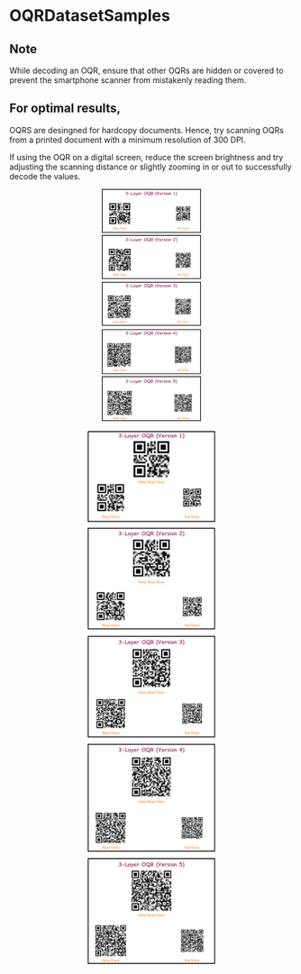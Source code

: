 # OQRDatasetSamples

## Note

While decoding an OQR, ensure that other OQRs are hidden or covered to prevent the smartphone scanner from mistakenly reading them.

## For optimal results,
 OQRS are desingned for hardcopy documents. Hence, try scanning OQRs from a printed document with a minimum resolution of 300 DPI. 
 
 If using the OQR on a digital screen, reduce the screen brightness and try adjusting the scanning distance or slightly zooming in or out to successfully decode the values.

<p align="center">
  <img src="images/2LayerVerticalGithub.png" alt="2-Layer OQR" style="width: 35%; height: auto;" />
</p>
<p align="center">
  <img src="images/3LayerVerticalGithub.png" alt="3-Layer OQR" style="width: 45%; height: auto;" />
</p>
